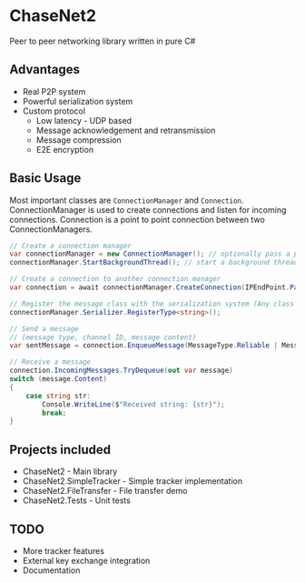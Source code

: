 # ChaseNet2
Peer to peer networking library written in pure C#

## Advantages

* Real P2P system
* Powerful serialization system
* Custom protocol
  * Low latency - UDP based
  * Message acknowledgement and retransmission
  * Message compression
  * E2E encryption

## Basic Usage

Most important classes are `ConnectionManager` and `Connection`. ConnectionManager is used to create connections and listen for incoming connections. Connection is a point to point connection between two ConnectionManagers.

```csharp
// Create a connection manager
var connectionManager = new ConnectionManager(); // optionally pass a port number to listen on
connectionManager.StartBackgroundThread(); // start a background thread to handle network events

// Create a connection to another connection manager
var connection = await connectionManager.CreateConnection(IPEndPoint.Parse("127.0.0.1:1234"));

// Register the message class with the serialization system (Any class that can be serialized with Protobuf-net)
connectionManager.Serializer.RegisterType<string>();

// Send a message
// (message type, channel ID, message content)
var sentMessage = connection.EnqueueMessage(MessageType.Reliable | MessageType.Priority, 1234, "Hello !");

// Receive a message
connection.IncomingMessages.TryDequeue(out var message)
switch (message.Content)
{
    case string str:
        Console.WriteLine($"Received string: {str}");
        break;
}
```

## Projects included

* ChaseNet2 - Main library
* ChaseNet2.SimpleTracker - Simple tracker implementation
* ChaseNet2.FileTransfer - File transfer demo
* ChaseNet2.Tests - Unit tests

## TODO
* More tracker features
* External key exchange integration
* Documentation
